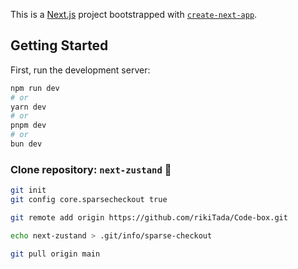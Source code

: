 This is a [Next.js](https://nextjs.org/) project bootstrapped with [`create-next-app`](https://github.com/vercel/next.js/tree/canary/packages/create-next-app).

## Getting Started

First, run the development server:

```bash
npm run dev
# or
yarn dev
# or
pnpm dev
# or
bun dev
```

### Clone repository: `next-zustand` 🔔

```bash
git init
git config core.sparsecheckout true

git remote add origin https://github.com/rikiTada/Code-box.git

echo next-zustand > .git/info/sparse-checkout

git pull origin main
```

